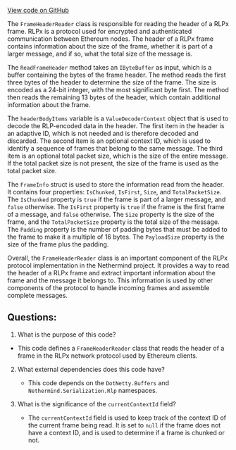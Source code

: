 [View code on GitHub](https://github.com/NethermindEth/nethermind/src/Nethermind/Nethermind.Network/Rlpx/FrameHeaderReader.cs)

The `FrameHeaderReader` class is responsible for reading the header of a RLPx frame. RLPx is a protocol used for encrypted and authenticated communication between Ethereum nodes. The header of a RLPx frame contains information about the size of the frame, whether it is part of a larger message, and if so, what the total size of the message is.

The `ReadFrameHeader` method takes an `IByteBuffer` as input, which is a buffer containing the bytes of the frame header. The method reads the first three bytes of the header to determine the size of the frame. The size is encoded as a 24-bit integer, with the most significant byte first. The method then reads the remaining 13 bytes of the header, which contain additional information about the frame.

The `headerBodyItems` variable is a `ValueDecoderContext` object that is used to decode the RLP-encoded data in the header. The first item in the header is an adaptive ID, which is not needed and is therefore decoded and discarded. The second item is an optional context ID, which is used to identify a sequence of frames that belong to the same message. The third item is an optional total packet size, which is the size of the entire message. If the total packet size is not present, the size of the frame is used as the total packet size.

The `FrameInfo` struct is used to store the information read from the header. It contains four properties: `IsChunked`, `IsFirst`, `Size`, and `TotalPacketSize`. The `IsChunked` property is `true` if the frame is part of a larger message, and `false` otherwise. The `IsFirst` property is `true` if the frame is the first frame of a message, and `false` otherwise. The `Size` property is the size of the frame, and the `TotalPacketSize` property is the total size of the message. The `Padding` property is the number of padding bytes that must be added to the frame to make it a multiple of 16 bytes. The `PayloadSize` property is the size of the frame plus the padding.

Overall, the `FrameHeaderReader` class is an important component of the RLPx protocol implementation in the Nethermind project. It provides a way to read the header of a RLPx frame and extract important information about the frame and the message it belongs to. This information is used by other components of the protocol to handle incoming frames and assemble complete messages.
## Questions: 
 1. What is the purpose of this code?
   - This code defines a `FrameHeaderReader` class that reads the header of a frame in the RLPx network protocol used by Ethereum clients.

2. What external dependencies does this code have?
   - This code depends on the `DotNetty.Buffers` and `Nethermind.Serialization.Rlp` namespaces.

3. What is the significance of the `currentContextId` field?
   - The `currentContextId` field is used to keep track of the context ID of the current frame being read. It is set to `null` if the frame does not have a context ID, and is used to determine if a frame is chunked or not.